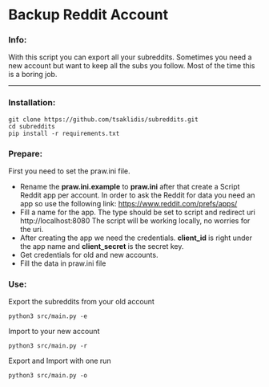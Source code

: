 <h1>Backup Reddit Account</h1>

<h3>Info:</h3>
<p>
	With this script you can export all your subreddits. Sometimes you need a new account but want to keep all the subs you follow. Most of the time this is a boring job. 
</p>

<hr>

<h3>Installation:</h3>

```shell
git clone https://github.com/tsaklidis/subreddits.git
cd subreddits
pip install -r requirements.txt
````

<h3>Prepare:</h3>

<p>

First you need to set the praw.ini file. <br>

<ul>
<li>
	Rename the <strong>praw.ini.example</strong> to <strong>praw.ini</strong> after that create a Script Reddit app per account. In order to ask the Reddit for data you need an app so use the following link: <a href="https://www.reddit.com/prefs/apps/">https://www.reddit.com/prefs/apps/</a> 
</li>

<li>
Fill a name for the app. The type should be set to script and redirect uri http://localhost:8080 The script will be working locally, no worries for the uri. 
</li>

<li>
	After creating the app we need the credentials. <strong>client_id</strong> is right under the app name and <strong>client_secret</strong> is the secret key. 
</li>

<li>
Get credentials for old and new accounts. 
</li>

<li>
Fill the data in praw.ini file
</li>
</ul>
</p>



<h3>Use:</h3>
<p>
	Export the subreddits from your old account
</p>

```shell
python3 src/main.py -e
```

<p>
	Import to your new account
</p>

```shell
python3 src/main.py -r
```

<p>
	Export and Import with one run
</p>

```shell
python3 src/main.py -o
```
